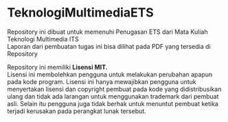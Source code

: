 # TeknologiMultimediaETS
Repository ini dibuat untuk memenuhi Penugasan ETS dari Mata Kuliah Teknologi Multimedia ITS   
Laporan dari pembuatan tugas ini bisa dilihat pada PDF yang tersedia di Repository

Repository ini memiliki **Lisensi MIT.**      
Lisensi ini membolehkan pengguna untuk melakukan perubahan apapun pada kode program. Lisensi ini hanya mewajibkan pengguna untuk menyertakan lisensi dan copyright pembuat pada kode yang didistribusikan ulang dan tidak ada larangan untuk menggunakan trademark dari pembuat asli. Selain itu pengguna juga tidak berhak untuk menuntut pembuat ketika terjadi kerusakan pada perangkat lunak tersebut.
